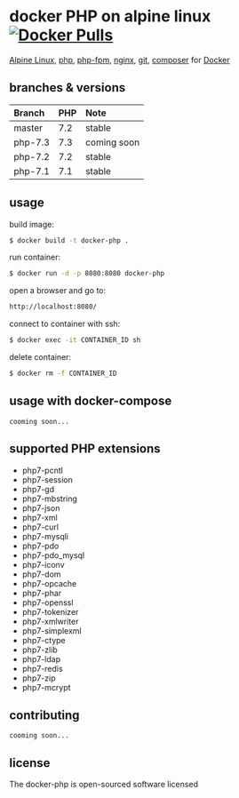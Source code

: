 docker PHP on alpine linux [![Docker Pulls](https://img.shields.io/docker/pulls/nurettintopal/docker-php.svg)](https://hub.docker.com/r/nurettintopal/docker-php/)
==============================================

[Alpine Linux](https://www.alpinelinux.org/), [php](http://www.php.net/), [php-fpm](https://www.php-fpm.org/), [nginx](https://nginx.org/), [git](https://git-scm.com/), [composer](https://getcomposer.org/) for [Docker](https://www.docker.com/)

## branches & versions

|  Branch | PHP | Note |
|:-------|:---|:---|
| master  | 7.2 | stable |
| php-7.3 | 7.3 | coming soon |
| php-7.2 | 7.2 | stable |
| php-7.1 | 7.1 | stable |

## usage

build image:
```sh
$ docker build -t docker-php .
```

run container:
```sh
$ docker run -d -p 8080:8080 docker-php
```

open a browser and go to:
```sh
http://localhost:8080/
```

connect to container with ssh:
```sh
$ docker exec -it CONTAINER_ID sh
```

delete container:
```sh
$ docker rm -f CONTAINER_ID
```

## usage with docker-compose

```note
cooming soon...
``` 

## supported PHP extensions

 - php7-pcntl
 - php7-session
 - php7-gd
 - php7-mbstring
 - php7-json
 - php7-xml
 - php7-curl
 - php7-mysqli
 - php7-pdo
 - php7-pdo_mysql
 - php7-iconv
 - php7-dom
 - php7-opcache
 - php7-phar
 - php7-openssl
 - php7-tokenizer
 - php7-xmlwriter
 - php7-simplexml
 - php7-ctype
 - php7-zlib
 - php7-ldap
 - php7-redis
 - php7-zip
 - php7-mcrypt 

## contributing
```note
cooming soon...
``` 

## license
The docker-php is open-sourced software licensed
